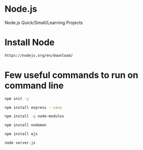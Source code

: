 # Node.js
Node.js Quick/Small/Learning Projects

# Install Node
```bash
https://nodejs.org/en/download/
```

# Few useful commands to run on command line
```bash
npm init -y
```
```bash
npm install express --save
```
```bash
npm install -g node-modules
```
```bash
npm install nodemon
```
```bash
npm install ejs
```
```bash
node server.js
```
